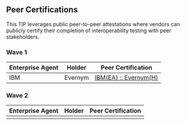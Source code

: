 ## Peer Certifications
This TIP leverages public peer-to-peer attestations where vendors can publicly certify their completion of interoperability testing with peer stakeholders.

### Wave 1

| Enterprise Agent | Holder | Peer Certification |
| --- | --- | --- |
| IBM | Evernym | [IBM(EA) :: Evernym(H)](./interop/ibm_ea__evernym_h__pc.md) |

### Wave 2

| Enterprise Agent | Holder | Peer Certification |
| --- | --- | --- |
| | |
